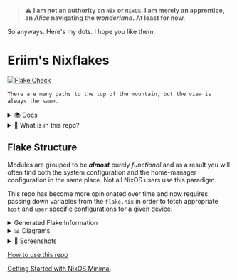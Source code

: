 > :warning: **I am not an authority on `Nix` or `NixOS`. I am merely an apprentice, an *Alice* navigating the *wonderland*. At least for now.**

So anyways. Here's my dots. I hope you like them.


# Eriim's Nixflakes

[![Flake Check](https://github.com/erictossell/nixflakes/actions/workflows/flake_check.yml/badge.svg)](https://github.com/erictossell/nixflakes/actions/workflows/flake_check.yml)

```
There are many paths to the top of the mountain, but the view is always the same.
```

<details>
<summary> 📚 Docs </summary>

[Why Nix and NixOS](docs/why-nix.md)

[Getting Started with NixOS Minimal](docs/minimal-install.md)

[How to use this repo](docs/usage.md)

[NixOS as a Hypervisor](docs/hypervisor.md)

[Keybindings Implemented by this Configuration](docs/keybinds.md) 

If you have questions you are welcome to send them in the form of an [issue](https://github.com/erictossell/nixflakes/issues/new) or reach me at any of my other points of contact available on my [GitHub Profile](https://github.com/erictossell) - I make no guarantees but I'm happy to do my best.

</details>

<details>
<summary>📁 What is in this repo?</summary>

1. A [modular](https://github.com/erictossell/nixflakes/blob/main/docs/screens/FlakeStructure9.png) (opinionated) Configuration Structure

2. Flake templates - Quickly grab this configuration and make it your own with:

```nix
nix flake new -t github:erictossell/nixflakes ./<your-repo-name-here>
```

3. An interactive build script for adding new [`hosts`](https://github.com/erictossell/nixflakes/tree/main/hosts)/[`users`](https://github.com/erictossell/nixflakes/tree/main/users) at [`sh/build.sh`](https://github.com/erictossell/nixflakes/blob/main/sh/build.sh)

4. [`eriixvim`](https://github.com/erictossell/eriixvim) - a fully reproducible neovim configuration built with [`nixvim`](https://github.com/nix-community/nixvim).

Try it out with:

```nix
nix run github:erictossell/eriixvim
```

5. A simple example of a custom built `rust` package: [`russh`](https://github.com/erictossell/russh). 

The highlight being how simple it is to package any application with `flakes` and import them into a `configuration` and ***not*** my `rust` code.

6. Semi up-to-date diagrams of the [structure](https://github.com/erictossell/nixflakes/blob/main/docs/screens/FlakeStructure9.png) of this flake and the [configurations](https://github.com/erictossell/nixflakes/blob/main/docs/screens/FlakeProfiles9.png) managed by [me](https://github.com/erictossell).


7. [Nix CI/CD with Github Actions](https://github.com/erictossell/nixflakes/blob/main/.github/workflows/flake_check.yml) - Built with: [Cachix - Install Nix](https://github.com/cachix/install-nix-action), [Determiniate Systems - Flake Check](https://github.com/DeterminateSystems/flake-checker-action), [stefanzweifel - Commit Action](https://github.com/stefanzweifel/git-auto-commit-action), [statix](https://github.com/nerdypepper/statix), [nixpkgs-fmt](https://github.com/nix-community/nixpkgs-fmt)

</details>

## Flake Structure
Modules are grouped to be ***almost*** purely *functional* and as a result you will often find both the system configuration and the home-manager configuration in the same place. Not all NixOS users use this paradigm.

This repo has become more opinionated over time and now requires passing down variables from the `flake.nix` in order to fetch appropriate `host` and `user` specific configurations for a given device.

<details>
<summary> Generated Flake Information </summary>



### Flake Info

```nix
Resolved URL:  git+file:///home/runner/work/nixflakes/nixflakes?shallow=1
Locked URL:    git+file:///home/runner/work/nixflakes/nixflakes?rev=a8433c38f283d9e29bbb6a974828a64755801d80&shallow=1
Description:   Eriim's machine specific configuration flake.
Path:          /nix/store/psqvdbmrckjc4ixfa9h2lkcyv6dcm6c1-source
Revision:      a8433c38f283d9e29bbb6a974828a64755801d80
Revisions:     1
Last modified: 2024-04-27 13:56:35
Inputs:
├───NixOS-WSL: github:nix-community/NixOS-WSL/4fb773cffed9bf1efdabcc01b25637eaeb4e8e9c (2024-04-26 12:31:44)
│   ├───flake-compat: github:edolstra/flake-compat/0f9255e01c2351cc7d116c072cb317785dd33b33 (2023-10-04 13:37:54)
│   ├───flake-utils: github:numtide/flake-utils/b1d9ab70662946ef0850d488da1c9019f3a9752a (2024-03-11 08:33:50)
│   │   └───systems: github:nix-systems/default/da67096a3b9bf56a91d16901293e51ba5b49a27e (2023-04-09 08:27:08)
│   └───nixpkgs follows input 'nixpkgs'
├───agenix: github:ryantm/agenix/24a7ea390564ccd5b39b7884f597cfc8d7f6f44e (2024-04-26 12:59:12)
│   ├───darwin follows input ''
│   ├───home-manager: github:nix-community/home-manager/3bfaacf46133c037bb356193bd2f1765d9dc82c1 (2023-12-20 23:00:17)
│   │   └───nixpkgs follows input 'agenix/nixpkgs'
│   ├───nixpkgs follows input 'nixpkgs'
│   └───systems: github:nix-systems/default/da67096a3b9bf56a91d16901293e51ba5b49a27e (2023-04-09 08:27:08)
├───eriixpkgs: github:erictossell/eriixpkgs/b3936e85fe6b1d559d0346a9cb39a8bbdb6bcb49 (2024-04-21 00:19:47)
│   ├───eriixvim: github:erictossell/eriixvim/729321128a872bccbe7320ba25a7b6708590cf4d (2024-03-27 17:09:57)
│   │   ├───flake-parts: github:hercules-ci/flake-parts/f7b3c975cf067e56e7cda6cb098ebe3fb4d74ca2 (2024-03-01 23:36:56)
│   │   │   └───nixpkgs-lib: github:NixOS/nixpkgs/1536926ef5621b09bba54035ae2bb6d806d72ac8?dir=lib (2024-02-29 20:09:43)
│   │   ├───nixpkgs: github:nixos/nixpkgs/20f77aa09916374aa3141cbc605c955626762c9a (2024-03-21 06:18:55)
│   │   └───nixvim: github:nix-community/nixvim/822ec15646b8f7b621468b503118921d644acf39 (2024-03-22 16:25:05)
│   │       ├───devshell: github:numtide/devshell/2d45b54ca4a183f2fdcf4b19c895b64fbf620ee8 (2024-03-22 09:23:46)
│   │       │   ├───flake-utils: github:numtide/flake-utils/4022d587cbbfd70fe950c1e2083a02621806a725 (2023-12-04 08:58:27)
│   │       │   │   └───systems: github:nix-systems/default/da67096a3b9bf56a91d16901293e51ba5b49a27e (2023-04-09 08:27:08)
│   │       │   └───nixpkgs follows input 'eriixpkgs/eriixvim/nixvim/nixpkgs'
│   │       ├───flake-compat: https://api.flakehub.com/f/pinned/edolstra/flake-compat/1.0.1/018afb31-abd1-7bff-a5e4-cff7e18efb7a/source.tar.gz?narHash=sha256-kvjfFW7WAETZlt09AgDn1MrtKzP7t90Vf7vypd3OL1U%3D (2023-10-04 13:37:54)
│   │       ├───flake-parts: github:hercules-ci/flake-parts/f7b3c975cf067e56e7cda6cb098ebe3fb4d74ca2 (2024-03-01 23:36:56)
│   │       │   └───nixpkgs-lib follows input 'eriixpkgs/eriixvim/nixvim/nixpkgs'
│   │       ├───home-manager: github:nix-community/home-manager/1c2acec99933f9835cc7ad47e35303de92d923a4 (2024-03-20 22:41:55)
│   │       │   └───nixpkgs follows input 'eriixpkgs/eriixvim/nixvim/nixpkgs'
│   │       ├───nix-darwin: github:lnl7/nix-darwin/bcc8afd06e237df060c85bad6af7128e05fd61a3 (2024-03-17 23:13:25)
│   │       │   └───nixpkgs follows input 'eriixpkgs/eriixvim/nixvim/nixpkgs'
│   │       ├───nixpkgs: github:NixOS/nixpkgs/20f77aa09916374aa3141cbc605c955626762c9a (2024-03-21 06:18:55)
│   │       └───pre-commit-hooks: github:cachix/pre-commit-hooks.nix/e611897ddfdde3ed3eaac4758635d7177ff78673 (2024-03-20 08:24:28)
│   │           ├───flake-compat: github:edolstra/flake-compat/0f9255e01c2351cc7d116c072cb317785dd33b33 (2023-10-04 13:37:54)
│   │           ├───flake-utils: github:numtide/flake-utils/b1d9ab70662946ef0850d488da1c9019f3a9752a (2024-03-11 08:33:50)
│   │           │   └───systems: github:nix-systems/default/da67096a3b9bf56a91d16901293e51ba5b49a27e (2023-04-09 08:27:08)
│   │           ├───gitignore: github:hercules-ci/gitignore.nix/637db329424fd7e46cf4185293b9cc8c88c95394 (2024-02-28 02:28:52)
│   │           │   └───nixpkgs follows input 'eriixpkgs/eriixvim/nixvim/pre-commit-hooks/nixpkgs'
│   │           ├───nixpkgs follows input 'eriixpkgs/eriixvim/nixvim/nixpkgs'
│   │           └───nixpkgs-stable follows input 'eriixpkgs/eriixvim/nixvim/nixpkgs'
│   ├───flake-utils: github:numtide/flake-utils/b1d9ab70662946ef0850d488da1c9019f3a9752a (2024-03-11 08:33:50)
│   │   └───systems: github:nix-systems/default/da67096a3b9bf56a91d16901293e51ba5b49a27e (2023-04-09 08:27:08)
│   ├───go-time: github:erictossell/go-time/8c3f36400edb3fb5957c73610f1a311c21f6d98b (2024-03-24 22:08:24)
│   │   └───nixpkgs: github:NixOS/nixpkgs/c3e128f3c0ecc1fb04aef9f72b3dcc2f6cecf370 (2024-01-15 10:54:13)
│   ├───homepage-nix: github:erictossell/homepage-nix/c6620260812bc35ee7209ab2fa0f4899868b86f1 (2024-03-08 02:17:42)
│   │   ├───naersk: github:nix-community/naersk/aeb58d5e8faead8980a807c840232697982d47b9 (2023-10-27 15:31:12)
│   │   │   └───nixpkgs: github:NixOS/nixpkgs/f945939fd679284d736112d3d5410eb867f3b31c (2024-03-07 02:56:54)
│   │   ├───nixpkgs: github:NixOS/nixpkgs/f945939fd679284d736112d3d5410eb867f3b31c (2024-03-07 02:56:54)
│   │   └───utils: github:numtide/flake-utils/d465f4819400de7c8d874d50b982301f28a84605 (2024-02-28 13:18:44)
│   │       └───systems: github:nix-systems/default/da67096a3b9bf56a91d16901293e51ba5b49a27e (2023-04-09 08:27:08)
│   ├───nixpkgs follows input 'nixpkgs'
│   ├───readme-py: github:erictossell/readme-py/1b066e83f280c9f22b3203390326e4065867476b (2024-04-21 00:11:51)
│   │   ├───flake-utils: github:numtide/flake-utils/b1d9ab70662946ef0850d488da1c9019f3a9752a (2024-03-11 08:33:50)
│   │   │   └───systems: github:nix-systems/default/da67096a3b9bf56a91d16901293e51ba5b49a27e (2023-04-09 08:27:08)
│   │   ├───nixpkgs: github:NixOS/nixpkgs/5c24cf2f0a12ad855f444c30b2421d044120c66f (2024-04-19 14:35:08)
│   │   └───poetry2nix: github:nix-community/poetry2nix/3c92540611f42d3fb2d0d084a6c694cd6544b609 (2024-02-22 08:17:04)
│   │       ├───flake-utils: github:numtide/flake-utils/1ef2e671c3b0c19053962c07dbda38332dcebf26 (2024-01-15 09:00:34)
│   │       │   └───systems: github:nix-systems/default/da67096a3b9bf56a91d16901293e51ba5b49a27e (2023-04-09 08:27:08)
│   │       ├───nix-github-actions: github:nix-community/nix-github-actions/5163432afc817cf8bd1f031418d1869e4c9d5547 (2023-12-29 15:30:25)
│   │       │   └───nixpkgs follows input 'eriixpkgs/readme-py/poetry2nix/nixpkgs'
│   │       ├───nixpkgs follows input 'eriixpkgs/readme-py/nixpkgs'
│   │       ├───systems: github:nix-systems/default/da67096a3b9bf56a91d16901293e51ba5b49a27e (2023-04-09 08:27:08)
│   │       └───treefmt-nix: github:numtide/treefmt-nix/e504621290a1fd896631ddbc5e9c16f4366c9f65 (2024-02-19 09:30:38)
│   │           └───nixpkgs follows input 'eriixpkgs/readme-py/poetry2nix/nixpkgs'
│   └───russh: github:erictossell/russh/948dfb643c24c0f029d9917c0fd665b97ade3926 (2024-01-25 00:20:09)
│       ├───naersk: github:nix-community/naersk/aeb58d5e8faead8980a807c840232697982d47b9 (2023-10-27 15:31:12)
│       │   └───nixpkgs: github:NixOS/nixpkgs/e5d1c87f5813afde2dda384ac807c57a105721cc (2024-01-19 20:59:21)
│       ├───nixpkgs: github:NixOS/nixpkgs/e5d1c87f5813afde2dda384ac807c57a105721cc (2024-01-19 20:59:21)
│       └───utils: github:numtide/flake-utils/1ef2e671c3b0c19053962c07dbda38332dcebf26 (2024-01-15 09:00:34)
│           └───systems: github:nix-systems/default/da67096a3b9bf56a91d16901293e51ba5b49a27e (2023-04-09 08:27:08)
├───home-manager: github:nix-community/home-manager/c1609d584a6b5e9e6a02010f51bd368cb4782f8e (2024-04-27 07:40:03)
│   └───nixpkgs follows input 'nixpkgs'
├───hyprland: github:hyprwm/hyprland/bca7804bb6e1bf5ce5a99b9ae4806be25e36993c (2024-04-27 11:43:12)
│   ├───hyprcursor: github:hyprwm/hyprcursor/cab4746180f210a3c1dd3d53e45c510e309e90e1 (2024-04-20 11:23:33)
│   │   ├───hyprlang follows input 'hyprland/hyprlang'
│   │   ├───nixpkgs follows input 'hyprland/nixpkgs'
│   │   └───systems follows input 'hyprland/systems'
│   ├───hyprland-protocols: github:hyprwm/hyprland-protocols/0c2ce70625cb30aef199cb388f99e19a61a6ce03 (2023-08-11 11:36:36)
│   │   ├───nixpkgs follows input 'hyprland/nixpkgs'
│   │   └───systems follows input 'hyprland/systems'
│   ├───hyprlang: github:hyprwm/hyprlang/78fcaa27ae9e1d782faa3ff06c8ea55ddce63706 (2024-04-14 19:00:46)
│   │   ├───nixpkgs follows input 'hyprland/nixpkgs'
│   │   └───systems follows input 'hyprland/systems'
│   ├───hyprwayland-scanner: github:hyprwm/hyprwayland-scanner/126dad854f22fe30e6b82cd21808e76903d90ac5 (2024-04-26 22:46:19)
│   │   ├───nixpkgs follows input 'hyprland/nixpkgs'
│   │   └───systems follows input 'hyprland/systems'
│   ├───nixpkgs: github:NixOS/nixpkgs/6143fc5eeb9c4f00163267708e26191d1e918932 (2024-04-21 15:54:59)
│   ├───systems: github:nix-systems/default-linux/31732fcf5e8fea42e59c2488ad31a0e651500f68 (2023-07-14 15:19:09)
│   ├───wlroots: github:hyprwm/wlroots-hyprland/5c1d51c5a2793480f5b6c4341ad0797052aec2ea (2024-04-21 20:33:21)
│   └───xdph: github:hyprwm/xdg-desktop-portal-hyprland/9ace6f969ce495185df34cc6254fb9d297765478 (2024-04-21 18:33:52)
│       ├───hyprland-protocols follows input 'hyprland/hyprland-protocols'
│       ├───hyprlang follows input 'hyprland/hyprlang'
│       ├───nixpkgs follows input 'hyprland/nixpkgs'
│       └───systems follows input 'hyprland/systems'
├───hyprlock: github:hyprwm/hyprlock/415262065fff0a04b229cd00165f346a86a0a73a (2024-04-24 17:06:14)
│   ├───hyprlang: github:hyprwm/hyprlang/78fcaa27ae9e1d782faa3ff06c8ea55ddce63706 (2024-04-14 19:00:46)
│   │   ├───nixpkgs follows input 'hyprlock/nixpkgs'
│   │   └───systems: github:nix-systems/default-linux/31732fcf5e8fea42e59c2488ad31a0e651500f68 (2023-07-14 15:19:09)
│   ├───nixpkgs follows input 'nixpkgs'
│   └───systems: github:nix-systems/default-linux/31732fcf5e8fea42e59c2488ad31a0e651500f68 (2023-07-14 15:19:09)
├───hyprpicker: github:hyprwm/hyprpicker/e2472f499d67568edb1b727736c587b877e85344 (2024-04-15 15:49:59)
│   └───nixpkgs follows input 'nixpkgs'
└───nixpkgs: github:NixOS/nixpkgs/7bb2ccd8cdc44c91edba16c48d2c8f331fb3d856 (2024-04-25 20:15:41)

```

### Flake Outputs

```nix
git+file:///home/runner/work/nixflakes/nixflakes?rev=a8433c38f283d9e29bbb6a974828a64755801d80&shallow=1
├───devShells
│   └───x86_64-linux
│       └───default: development environment 'nix-shell'
├───formatter
│   └───x86_64-linux: package 'nixfmt-unstable-2024-03-01'
├───nixosConfigurations
│   ├───arkhitekton: NixOS configuration
│   ├───live-image: NixOS configuration
│   ├───terminus: NixOS configuration
│   ├───vm-temp: NixOS configuration
│   └───winix: NixOS configuration
└───templates
    └───default: template: The default template for Eriim's nixflakes.

```


</details>


<details>
<summary>📊 Diagrams</summary>

![Flake Structure](docs/screens/FlakeStructure10.png)

![Flake Profiles](docs/screens/FlakeProfiles10.png)

</details> 

<details>
<summary>📸 Screenshots</summary>

Current 
------
![Hyprland](docs/screens/hyprland4.png)
![Hyprland](docs/screens/hyprland5.png)

October 2023
------
![Hyprland](docs/screens/hyprland1.png)

![Hyprland1](docs/screens/hyprland2.png)

![Hyprland3](docs/screens/hyprland3.png)

</details>

[How to use this repo](docs/usage.md)

[Getting Started with NixOS Minimal](docs/minimal-install.md)

